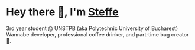 # Hey there 👋, I'm [Steffe](atsteffe.me) 
3rd year student @ UNSTPB (aka Polytechnic University of Bucharest)
<br />
Wannabe developer, professional coffee drinker, and part-time bug creator 🐛.
